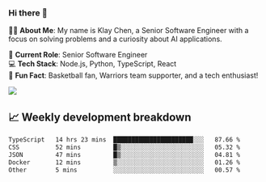 ### Hi there 👋

👨‍💻 **About Me**: My name is Klay Chen, a Senior Software Engineer with a focus on solving problems and a curiosity about AI applications.

💼 **Current Role**: Senior Software Engineer  
💻 **Tech Stack**: Node.js, Python, TypeScript, React  
🏀 **Fun Fact**: Basketball fan, Warriors team supporter, and a tech enthusiast!

<img align="center" src="https://github-readme-stats.vercel.app/api?username=nameczz&show_icons=true&hide_title=true&theme=dracula" />

## 📈 Weekly development breakdown

<!--START_SECTION:waka-->

```txt
TypeScript   14 hrs 23 mins  ██████████████████████░░░   87.66 %
CSS          52 mins         █▒░░░░░░░░░░░░░░░░░░░░░░░   05.32 %
JSON         47 mins         █▒░░░░░░░░░░░░░░░░░░░░░░░   04.81 %
Docker       12 mins         ▒░░░░░░░░░░░░░░░░░░░░░░░░   01.26 %
Other        5 mins          ░░░░░░░░░░░░░░░░░░░░░░░░░   00.57 %
```

<!--END_SECTION:waka-->
